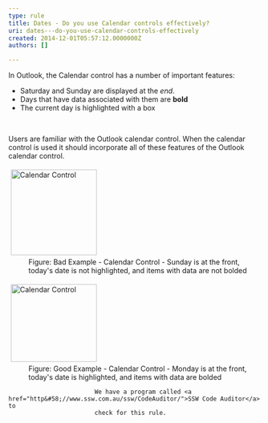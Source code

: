 ```yaml
---
type: rule
title: Dates - Do you use Calendar controls effectively?
uri: dates---do-you-use-calendar-controls-effectively
created: 2014-12-01T05:57:12.0000000Z
authors: []

---
```




<span class='intro'> <p>
                    In Outlook, the Calendar control has a number of important features&#58;</p><ul><li>Saturday and Sunday are displayed at the <em>end</em>.</li><li>Days that have data associated with them are <strong>bold</strong></li><li>The current day is highlighted with a box</li></ul> </span>

<p>​</p><p>
                    Users are familiar with the Outlook calendar control. When the calendar control 
                    is used it should incorporate all of these features of the Outlook calendar 
                    control.</p><dl class="badImage"><dt>
                        <img src="http&#58;//www.ssw.com.au/ssw/Standards/Rules/Images/CalendarControlBad.png" alt="Calendar Control" style="margin&#58;5px;width&#58;171px;" /></dt><dd>
                        Figure&#58; Bad Example - Calendar Control - Sunday is at the front, today's date is 
                        not highlighted, and items with data are not bolded</dd></dl><dl class="goodImage"><dt>
                        <img width="171" height="155" src="http&#58;//www.ssw.com.au/ssw/Standards/Rules/Images/CalendarControlGood.png" alt="Calendar Control" style="margin&#58;5px;" /></dt><dd>
                        Figure&#58; Good Example - Calendar Control - Monday is at the front, today's date 
                        is highlighted, and items with data are bolded</dd></dl>
                
                    
                        
                            We have a program called <a href="http&#58;//www.ssw.com.au/ssw/CodeAuditor/">SSW Code Auditor</a> to 
                            check for this rule.


